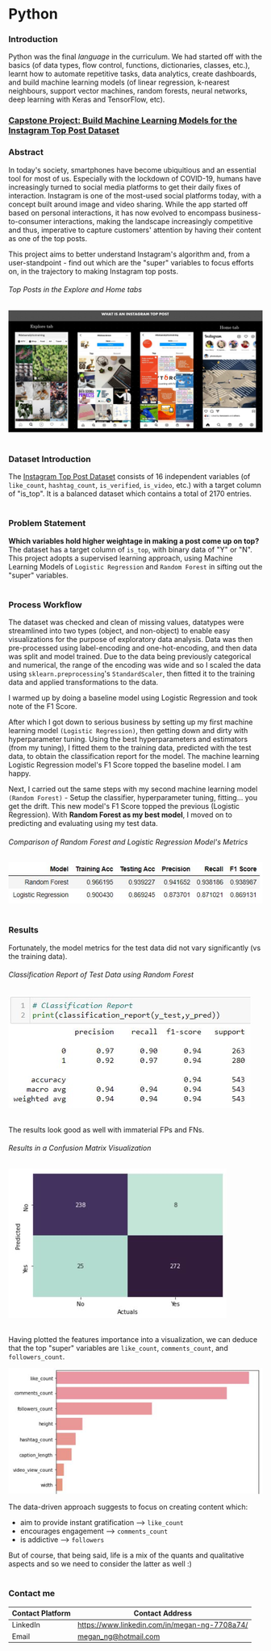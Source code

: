 # Python

### Introduction
Python was the final *language* in the curriculum. We had started off with the basics (of data types, flow control, functions, dictionaries, classes, etc.), learnt how to automate repetitive tasks, data analytics, create dashboards, and build machine learning models (of linear regression, k-nearest neighbours, support vector machines, random forests, neural networks, deep learning with Keras and TensorFlow, etc).

### [Capstone Project: Build Machine Learning Models for the Instagram Top Post Dataset](https://github.com/TheWorldAtMyFingerTips/My_Projects/blob/main/python/Instagram%20Top%20Post.ipynb)

### Abstract
In today's society, smartphones have become ubiquitious and an essential tool for most of us. Especially with the lockdown of COVID-19, humans have increasingly turned to social media platforms to get their daily fixes of interaction. Instagram is one of the most-used social platforms today, with a concept built around image and video sharing. While the app started off based on personal interactions, it has now evolved to encompass business-to-consumer interactions, making the landscape increasingly competitive and thus, imperative to capture customers' attention by having their content as one of the top posts.

This project aims to better understand Instagram's algorithm and, from a user-standpoint - find out which are the "super" variables to focus efforts on, in the trajectory to making Instagram top posts.

###### Top Posts in the Explore and Home tabs
![What is an Instagram Top Post](https://github.com/TheWorldAtMyFingerTips/My_Projects/blob/main/python/images/What%20is%20an%20Insta%20Top%20Post.png)</br></br>


### Dataset Introduction
The [Instagram Top Post Dataset](https://www.kaggle.com/rezaunderfit/instagram-top-post) consists of 16 independent variables (of `like_count`, `hashtag_count`, `is_verified`, `is_video`, etc.) with a target column of "is_top". It is a balanced dataset which contains a total of 2170 entries.</br></br>

### Problem Statement
**Which variables hold higher weightage in making a post come up on top?** The dataset has a target column of `is_top`, with binary data of "Y" or "N". This project adopts a supervised learning approach, using Machine Learning Models of `Logistic Regression` and `Random Forest` in sifting out the "super" variables.</br></br>

### Process Workflow
The dataset was checked and clean of missing values, datatypes were streamlined into two types (object, and non-object) to enable easy visualizations for the purpose of exploratory data analysis. Data was then pre-processed using label-encoding and one-hot-encoding, and then data was split and model trained. Due to the data being previously categorical and numerical, the range of the encoding was wide and so I scaled the data using `sklearn.preprocessing`'s `StandardScaler`, then fitted it to the training data and applied transformations to the data.

I warmed up by doing a baseline model using Logistic Regression and took note of the F1 Score.

After which I got down to serious business by setting up my first machine learning model `(Logistic Regression)`, then getting down and dirty with hyperparameter tuning. Using the best hyperparameters and estimators (from my tuning), I fitted them to the training data, predicted with the test data, to obtain the classification report for the model. The machine learning Logistic Regression model's F1 Score topped the baseline model. I am happy.

Next, I carried out the same steps with my second machine learning model `(Random Forest)` - Setup the classifier, hyperparameter tuning, fitting... you get the drift. This new model's F1 Score topped the previous (Logistic Regression). With **Random Forest as my best model**, I moved on to predicting and evaluating using my test data.

###### Comparison of Random Forest and Logistic Regression Model's Metrics
![ML model comparison](https://github.com/TheWorldAtMyFingerTips/My_Projects/blob/main/python/images/ML%20Models%20Comparison.JPG)</br></br>

### Results
Fortunately, the model metrics for the test data did not vary significantly (vs the training data). 
###### Classification Report of Test Data using Random Forest
![random forest test data classification report](https://github.com/TheWorldAtMyFingerTips/My_Projects/blob/main/python/images/RF%20on%20Test%20Data.JPG)</br></br>

The results look good as well with immaterial FPs and FNs.

###### Results in a Confusion Matrix Visualization
![confusion matrix](https://github.com/TheWorldAtMyFingerTips/My_Projects/blob/main/python/images/Confusion%20Matrix.JPG)</br></br>

Having plotted the features importance into a visualization, we can deduce that the top "super" variables are `like_count`, `comments_count`, and `followers_count`.

![features importance](https://github.com/TheWorldAtMyFingerTips/My_Projects/blob/main/python/images/Features%20Importance.JPG)

The data-driven approach suggests to focus on creating content which:
* aim to provide instant gratification --> `like_count`
* encourages engagement --> `comments_count`
* is addictive --> `followers`

But of course, that being said, life is a mix of the quants and qualitative aspects and so we need to consider the latter as well :)
</br></br>


### Contact me
Contact Platform | Contact Address
---------------- | ------------------
LinkedIn | https://www.linkedin.com/in/megan-ng-7708a74/
Email | megan_ng@hotmail.com
